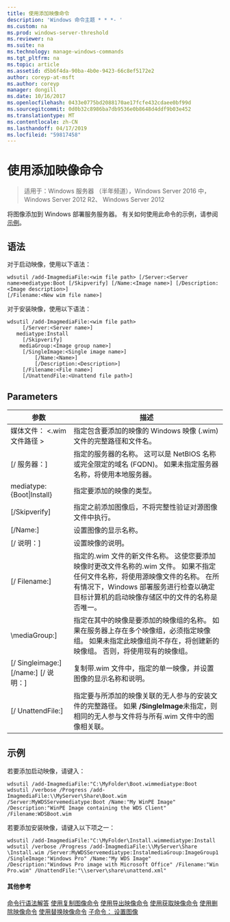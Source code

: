 ```yaml
---
title: 使用添加映像命令
description: 'Windows 命令主题 * * *- '
ms.custom: na
ms.prod: windows-server-threshold
ms.reviewer: na
ms.suite: na
ms.technology: manage-windows-commands
ms.tgt_pltfrm: na
ms.topic: article
ms.assetid: d5b6f4da-90ba-4b0e-9423-66c8ef5172e2
author: coreyp-at-msft
ms.author: coreyp
manager: dongill
ms.date: 10/16/2017
ms.openlocfilehash: 0433e0775bd2088170ae17fcfe432cdaee0bf99d
ms.sourcegitcommit: 0d0b32c8986ba7db9536e0b8648d4ddf9b03e452
ms.translationtype: MT
ms.contentlocale: zh-CN
ms.lasthandoff: 04/17/2019
ms.locfileid: "59817458"
---
```

# <a name="using-the-add-image-command"></a>使用添加映像命令

>适用于：Windows 服务器 （半年频道），Windows Server 2016 中，Windows Server 2012 R2、 Windows Server 2012

将图像添加到 Windows 部署服务服务器。 有关如何使用此命令的示例，请参阅[示例](#BKMK_examples)。
## <a name="syntax"></a>语法
对于启动映像，使用以下语法：
```
wdsutil /add-ImagmediaFile:<wim file path> [/Server:<Server name>mediatype:Boot [/Skipverify] [/Name:<Image name>] [/Description:<Image description>] 
[/Filename:<New wim file name>]
```
对于安装映像，使用以下语法：
```
wdsutil /add-ImagmediaFile:<wim file path>
     [/Server:<Server name>]
   mediatype:Install
     [/Skipverify]
    mediaGroup:<Image group name>]
     [/SingleImage:<Single image name>]
         [/Name:<Name>]
         [/Description:<Description>]
     [/Filename:<File name>]
     [/UnattendFile:<Unattend file path>]
```
## <a name="parameters"></a>Parameters
|参数|描述|
|-------|--------|
媒体文件： <.wim 文件路径 >|指定包含要添加的映像的 Windows 映像 (.wim) 文件的完整路径和文件名。|
|[/ 服务器：<Server name>]|指定的服务器的名称。 这可以是 NetBIOS 名称或完全限定的域名 (FQDN)。 如果未指定服务器名称，将使用本地服务器。|
mediatype:{Boot&#124;Install}|指定要添加的映像的类型。|
|[/Skipverify]|指定之前添加图像后，不将完整性验证对源图像文件中执行。|
|[/Name:<Name>]|设置图像的显示名称。|
|[/ 说明：<Description>]|设置映像的说明。|
|[/ Filename:<Filename>]|指定的.wim 文件的新文件名称。 这使您要添加映像时更改文件名称的.wim 文件。 如果不指定任何文件名称，将使用源映像文件的名称。 在所有情况下，Windows 部署服务进行检查以确定目标计算机的启动映像存储区中的文件的名称是否唯一。|
|\mediaGroup:<Image group name>]|指定在其中的映像是要添加的映像组的名称。 如果在服务器上存在多个映像组，必须指定映像组。 如果未指定此映像组尚不存在，将创建新的映像组。 否则，将使用现有的映像组。|
|[/ Singleimage:<Single image name>] [/name:<Name>] [/ 说明：<Description>]|复制带.wim 文件中，指定的单一映像，并设置图像的显示名称和说明。|
|[/ UnattendFile:<Unattend file path>]|指定要与所添加的映像关联的无人参与的安装文件的完整路径。 如果 **/SingleImage**未指定，则相同的无人参与文件将与所有.wim 文件中的图像相关联。|
## <a name="BKMK_examples"></a>示例
若要添加启动映像，请键入：
```
wdsutil /add-ImagmediaFile:"C:\MyFolder\Boot.wimmediatype:Boot
wdsutil /verbose /Progress /add-ImagmediaFile:\\MyServer\Share\Boot.wim /Server:MyWDSServemediatype:Boot /Name:"My WinPE Image" 
/Description:"WinPE Image containing the WDS Client" /Filename:WDSBoot.wim
```
若要添加安装映像，请键入以下项之一：
```
wdsutil /add-ImagmediaFile:"C:\MyFolder\Install.wimmediatype:Install
wdsutil /verbose /Progress /add-ImagmediaFile:\\MyServer\Share \Install.wim /Server:MyWDSServemediatype:InstalmediaGroup:ImageGroup1 
/SingleImage:"Windows Pro" /Name:"My WDS Image"
/Description:"Windows Pro image with Microsoft Office" /Filename:"Win Pro.wim" /UnattendFile:"\\server\share\unattend.xml"
```
#### <a name="additional-references"></a>其他参考
[命令行语法解答](command-line-syntax-key.md)
[使用复制图像命令](using-the-copy-image-command.md)
[使用导出映像命令](using-the-export-image-command.md)
[使用获取映像命令](using-the-get-image-command.md)
[使用删除映像命令](using-the-remove-image-command.md)
[使用替换映像命令](using-the-replace-image-command.md)
 [子命令： 设置图像](subcommand-set-image.md)

